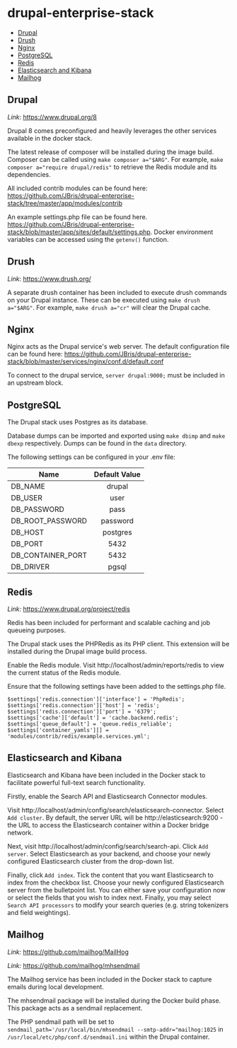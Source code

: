 # drupal-enterprise-stack

* [Drupal](#drupal)  
* [Drush](#drush)  
* [Nginx](#nginx)  
* [PostgreSQL](#postgresql)  
* [Redis](#redis)  
* [Elasticsearch and Kibana](#elasticsearch-kibana)  
* [Mailhog](#mailhog)  

## Drupal <a name="drupal"/>

*Link*: https://www.drupal.org/8

Drupal 8 comes preconfigured and heavily leverages the other services available in the docker stack. 

The latest release of composer will be installed during the image build. Composer can be called using `make composer a="$ARG"`. For example, `make composer a="require drupal/redis"` to retrieve the Redis module and its dependencies.

All included contrib modules can be found here: https://github.com/JBris/drupal-enterprise-stack/tree/master/app/modules/contrib

An example settings.php file can be found here. https://github.com/JBris/drupal-enterprise-stack/blob/master/app/sites/default/settings.php. Docker environment variables can be accessed using the `getenv()` function.

## Drush <a name="drush"/>

*Link*: https://www.drush.org/

A separate drush container has been included to execute drush commands on your Drupal instance. These can be executed using `make drush a="$ARG"`. For example, `make drush a="cr"` will clear the Drupal cache.

## Nginx <a name="nginx"/>

Nginx acts as the Drupal service's web server. The default configuration file can be found here: https://github.com/JBris/drupal-enterprise-stack/blob/master/services/nginx/conf.d/default.conf

To connect to the drupal service, `server drupal:9000;` must be included in an upstream block.

## PostgreSQL <a name="postgresql"/>

The Drupal stack uses Postgres as its database. 

Database dumps can be imported and exported using `make dbimp` and `make dbexp` respectively. Dumps can be found in the `data` directory.

The following settings can be configured in your .env file:

| Name        | Default Value           |  
| ------------- |:-------------:|  
| DB_NAME     | drupal | 
| DB_USER    | user      |    
| DB_PASSWORD | pass     |    
| DB_ROOT_PASSWORD | password     |    
| DB_HOST | postgres     |    
| DB_PORT | 5432     |    
| DB_CONTAINER_PORT | 5432     |    
| DB_DRIVER | pgsql     |    


## Redis <a name="redis"/>

*Link:* https://www.drupal.org/project/redis

Redis has been included for performant and scalable caching and job queueing purposes.

The Drupal stack uses the PHPRedis as its PHP client. This extension will be installed during the Drupal image build process.

Enable the Redis module. Visit http://localhost/admin/reports/redis to view the current status of the Redis module.

Ensure that the following settings have been added to the settings.php file.

```
$settings['redis.connection']['interface'] = 'PhpRedis'; 
$settings['redis.connection']['host'] = 'redis';  
$settings['redis.connection']['port'] = '6379';  
$settings['cache']['default'] = 'cache.backend.redis';
$settings['queue_default'] = 'queue.redis_reliable';
$settings['container_yamls'][] = 'modules/contrib/redis/example.services.yml';
```

## Elasticsearch and Kibana <a name="#elasticsearch-kibana"/>

Elasticsearch and Kibana have been included in the Docker stack to facilitate powerful full-text search functionality.

Firstly, enable the Search API and Elasticsearch Connector modules.

Visit http://localhost/admin/config/search/elasticsearch-connector. Select `Add cluster`. By default, the server URL will be http://elasticsearch:9200 - the URL to access the Elasticsearch container within a Docker bridge network.

Next, visit http://localhost/admin/config/search/search-api. Click `Add server`. Select Elasticsearch as your backend, and choose your newly configured Elasticsearch cluster from the drop-down list.

Finally, click `Add index`. Tick the content that you want Elasticsearch to index from the checkbox list. Choose your newly configured Elasticsearch server from the bulletpoint list. You can either save your configuration now or select the fields that you wish to index next. Finally, you may select `Search API processors` to modify your search queries (e.g. string tokenizers and field weightings).

## Mailhog <a name="mailhog"/>

*Link:* https://github.com/mailhog/MailHog

*Link:* https://github.com/mailhog/mhsendmail

The Mailhog service has been included in the Docker stack to capture emails during local development.

The mhsendmail package will be installed during the Docker build phase. This package acts as a sendmail replacement.

The PHP sendmail path will be set to `sendmail_path='/usr/local/bin/mhsendmail --smtp-addr="mailhog:1025` in `/usr/local/etc/php/conf.d/sendmail.ini` within the Drupal container.
